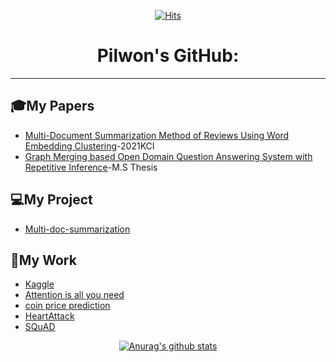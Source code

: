 <div align=center>
  
[![Hits](https://hits.seeyoufarm.com/api/count/incr/badge.svg?url=https%3A%2F%2Fgithub.com%2FFeelOneE&count_bg=%2379C83D&title_bg=%23555555&icon=&icon_color=%23E7E7E7&title=hits&edge_flat=false)](https://hits.seeyoufarm.com)

# Pilwon's GitHub:
</div>   

---

## 🎓My Papers
* [Multi-Document Summarization Method of Reviews Using Word Embedding Clustering](http://ktsde.kips.or.kr/digital-library/25127)-2021KCI
* [Graph Merging based Open Domain Question Answering System with Repetitive Inference](https://oasis.ssu.ac.kr/#/eds/detail?an=edsker.000004971025&dbId=edsker)-M.S Thesis

## 💻My Project
* [Multi-doc-summarization](https://github.com/FeelOneE/Multi-doc-summarization)

## 📖My Work   
* [Kaggle](https://github.com/FeelOneE/Kaggle_study)
* [Attention is all you need](https://github.com/FeelOneE/Attention-is-all-you-need-pwlee)
* [coin price prediction](https://github.com/FeelOneE/price_prediction)
* [HeartAttack](https://github.com/FeelOneE/HeartAttack)
* [SQuAD](https://github.com/FeelOneE/SQuAD)

<div align=center>

[![Anurag's github stats](https://github-readme-stats.vercel.app/api?username=FeelOneE)](https://github.com/anuraghazra/github-readme-stats)   


</div>
